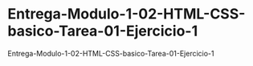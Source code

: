 # Entrega-Modulo-1-02-HTML-CSS-basico-Tarea-01-Ejercicio-1
Entrega-Modulo-1-02-HTML-CSS-basico-Tarea-01-Ejercicio-1
